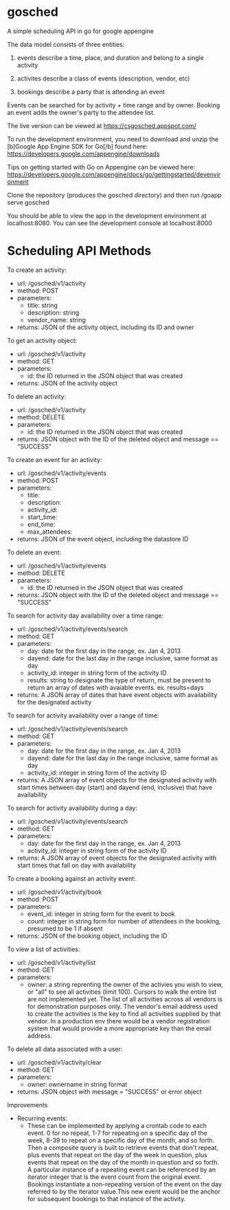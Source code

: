 gosched
=======

A simple scheduling API in go for google appengine

The data model consists of three entities:

 1) events describe a time, place, and duration and belong to a single activity

 2) activites describe a class of events (description, vendor, etc)

 3) bookings describe a party that is attending an event

Events can be searched for by activity + time range and by owner. Booking an event adds the owner's party to the attendee list. 

The live version can be viewed at https://csgosched.appspot.com/

To run the development environment, you need to download and unzip the [b]Google App Engine SDK for Go[/b] found here: 
https://developers.google.com/appengine/downloads 

Tips on getting started with Go on Appengine can be viewed here:
https://developers.google.com/appengine/docs/go/gettingstarted/devenvironment

Clone the repository (produces the gosched directory) and then run <path to Go SDK>/goapp serve gosched 

You should be able to view the app in the development environment at localhost:8080. You can see the development console at localhost:8000

Scheduling API Methods
======================

To create an activity:  
- url: /gosched/v1/activity  
- method: POST  
- parameters:  
    - title: string  
    - description: string  
    - vendor_name: string  
- returns:  JSON of the activity object, including its ID and owner  

To get an activity object:  
- url: /gosched/v1/activity  
- method: GET   
- parameters:  
    - id: the ID returned in the JSON object that was created  
- returns:  JSON of the activity object	  

To delete an activity:  
- url: /gosched/v1/activity  
- method: DELETE  
- parameters:  
    - id: the ID returned in the JSON object that was created  
- returns:  JSON object with the ID of the deleted object and message == "SUCCESS"  

To create an event for an activity:  
- url: /gosched/v1/activity/events  
- method: POST  
- parameters:  
    - title:  
    - description:  
    - activity_id:  
    - start_time:  
    - end_time:  
    - max_attendees:  
- returns:  JSON of the event object, including the datastore ID  

To delete an event:  
- url: /gosched/v1/activity/events  
- method: DELETE  
- parameters:  
    - id: the ID returned in the JSON object that was created  
- returns:  JSON object with the ID of the deleted object and message == "SUCCESS"  

To search for activity day availability over a time range:  
- url: /gosched/v1/activity/events/search  
- method: GET  
- parameters:  
    - day: date for the first day in the range, ex. Jan 4, 2013  
    - dayend: date for the last day in the range inclusive, same format as day  
    - activity_id: integer in string form of the activity ID  
    - results: string to designate the type of return, must be present to return an array of dates with avaiable events. ex. results=days  
- returns:  A JSON array of dates that have event objects with availability for the designated activity  

To search for activity availability over a range of time:  
- url: /gosched/v1/activity/events/search  
- method: GET  
- parameters:  
    - day: date for the first day in the range, ex. Jan 4, 2013  
    - dayend: date for the last day in the range inclusive, same format as day  
    - activity_id: integer in string form of the activity ID  
- returns:  A JSON array of event objects for the designated activity with start times between day (start) and dayend (end, inclusive) that have availability  

To search for activity availability during a day:  
- url: /gosched/v1/activity/events/search  
- method: GET  
- parameters:  
    - day: date for the first day in the range, ex. Jan 4, 2013  
    - activity_id: integer in string form of the activity ID  
- returns:  A JSON array of event objects for the designated activity with start times that fall on day with availability  

To create a booking against an activity event:  
- url: /gosched/v1/activity/book  
- method: POST  
- parameters:  
    - event_id: integer in string form for the event to book  
    - count: integer in string form for number of attendees in the booking,  presumed to be 1 if absent  
- returns:  JSON of the booking object, including the ID 	  

To view a list of activities:  
- url: /gosched/v1/activity/list  
- method: GET  
- parameters:  
    - owner: a string reprenting the owner of the activies you wish to   view, or "all" to see all activities (limit 100). Cursors to walk   the entire list are not implemented yet. The list of all   activities across all vendors is for demonstration purposes only.   The vendor's email address used to create the activities is the key  to find all activities supplied by that vendor. In a production env  there would be a vendor registration system that would provide a more appropriate key than the email address.  

To delete all data associated with a user:  
- url: /gosched/v1/activity/clear  
- method: GET  
- parameters:  
    - owner: ownername in string format  
- returns:  JSON object with message = "SUCCESS" or error object  

Improvements  

- Recurring events:
    - These can be implemented by applying a crontab code to each event. 0 for no repeat, 1-7 for repeating on a specific day of the week, 8-39 to repeat on a specific day of the month, and so forth. Then a composite query is built to retrieve events that don't repeat, plus events that repeat on the day of the week in question, plus events that repeat on the day of the month in question and so forth. A particular instance of a repeating event can be referenced by an iterator integer that is the event count from the original event. Bookings instantiate a non-repeating version of the event on the day referred to by the iterator value.This new event would be the anchor for subsequent bookings to that instance of the activity.

